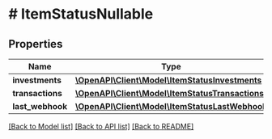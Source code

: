 # # ItemStatusNullable

## Properties

Name | Type | Description | Notes
------------ | ------------- | ------------- | -------------
**investments** | [**\OpenAPI\Client\Model\ItemStatusInvestments**](ItemStatusInvestments.md) |  | [optional]
**transactions** | [**\OpenAPI\Client\Model\ItemStatusTransactions**](ItemStatusTransactions.md) |  | [optional]
**last_webhook** | [**\OpenAPI\Client\Model\ItemStatusLastWebhook**](ItemStatusLastWebhook.md) |  | [optional]

[[Back to Model list]](../../README.md#models) [[Back to API list]](../../README.md#endpoints) [[Back to README]](../../README.md)
